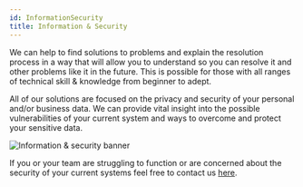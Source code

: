 ```yaml
---
id: InformationSecurity
title: Information & Security
---
```


We can help to find solutions to problems and explain the resolution process in a way that will allow you to understand so you can resolve it and other problems like it in the future. This is possible for those with all ranges of technical skill & knowledge from beginner to adept.

All of our solutions are focused on the privacy and security of your personal and/or business data. We can provide vital insight into the possible vulnerabilities of your current system and ways to overcome and protect your sensitive data.

<img alt="Information & security banner" src="/img/Security.jpg" />

If you or your team are struggling to function or are concerned about the security of your current systems feel free to contact us [here](Contact.md).